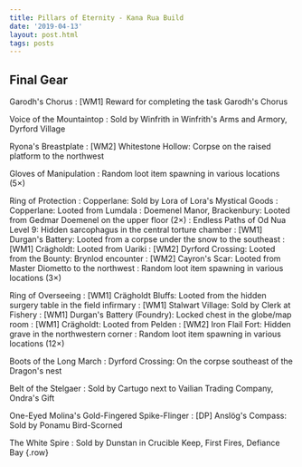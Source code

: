 ```yaml
---
title: Pillars of Eternity - Kana Rua Build
date: '2019-04-13'
layout: post.html
tags: posts
---
```


## Final Gear

Garodh's Chorus
: [WM1] Reward for completing the task Garodh's Chorus

Voice of the Mountaintop
: Sold by Winfrith in Winfrith's Arms and Armory, Dyrford Village

Ryona's Breastplate
: [WM2] Whitestone Hollow: Corpse on the raised platform to the northwest

Gloves of Manipulation
: Random loot item spawning in various locations (5×)

Ring of Protection
: Copperlane: Sold by Lora of Lora's Mystical Goods
: Copperlane: Looted from Lumdala
: Doemenel Manor, Brackenbury: Looted from Gedmar Doemenel on the upper floor (2×)
: Endless Paths of Od Nua Level 9: Hidden sarcophagus in the central torture chamber
: [WM1] Durgan's Battery: Looted from a corpse under the snow to the southeast
: [WM1] Crägholdt: Looted from Uariki
: [WM2] Dyrford Crossing: Looted from the Bounty: Brynlod encounter
: [WM2] Cayron's Scar: Looted from Master Diometto to the northwest
: Random loot item spawning in various locations (3×)

Ring of Overseeing
: [WM1] Crägholdt Bluffs: Looted from the hidden surgery table in the field infirmary
: [WM1] Stalwart Village: Sold by Clerk at Fishery
: [WM1] Durgan's Battery (Foundry): Locked chest in the globe/map room
: [WM1] Crägholdt: Looted from Pelden
: [WM2] Iron Flail Fort: Hidden grave in the northwestern corner
: Random loot item spawning in various locations (12×)

Boots of the Long March
: Dyrford Crossing: On the corpse southeast of the Dragon's nest

Belt of the Stelgaer
: Sold by Cartugo next to Vailian Trading Company, Ondra's Gift

One-Eyed Molina's Gold-Fingered Spike-Flinger
: [DP] Anslög's Compass: Sold by Ponamu Bird-Scorned

The White Spire
: Sold by Dunstan in Crucible Keep, First Fires, Defiance Bay
{.row}
